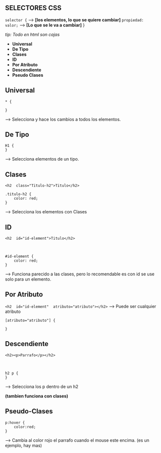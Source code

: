 ## SELECTORES CSS
`selector {` --> **[los elementos, lo que se quiere cambiar]**
`propiedad: valor;` --> **[Lo que se le va a cambiar]**
}

*tip: Todo en html son cajas*

* **Universal**
* **De Tipo**
* **Clases**
* **ID**
* **Por Atributo**
* **Descendiente**
* **Pseudo Clases**

## Universal

    * {
    
    }

--> Selecciona y hace los cambios a todos los elementos.
  

## De Tipo

    H1 {
    }

--> Selecciona elementos de un tipo.
  

## Clases

    <h2  class="Titulo-h2">Titulo</h2>

    .titulo-h2 {
    	color: red; 
    }

--> Selecciona los elementos con Clases
  

## ID

    <h2  id="id-element">Titulo</h2>
<br>

    #id-element {
    	color: red; 
    }

--> Funciona parecido a las clases, pero lo recomendable es con id se use solo para un elemento.
  

## Por Atributo
`<h2  id="id-element"  atributo="atributo"></h2>` --> Puede ser cualquier atributo

    [atributo="atributo"] {
    
    }

## Descendiente

    <h2><p>Parrafo</p></h2>
<br>

    h2 p {
    }

--> Selecciona los p dentro de un h2
  
**(tambien funciona con clases)**

## Pseudo-Clases

    p:hover {
	    color:red; 
    }

--> Cambia al color rojo el parrafo cuando el mouse este encima.
(es un ejemplo, hay mas)